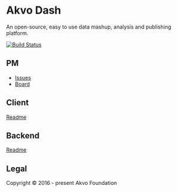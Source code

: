 # Akvo Dash
An open-source, easy to use data mashup, analysis and publishing platform.

[![Build Status](https://travis-ci.org/akvo/akvo-dash.svg?branch=client-server-api)](https://travis-ci.org/akvo/akvo-dash)

## PM

- [Issues](https://github.com/akvo/akvo-dash/issues)
- [Board](http://waffle.io/akvo/akvo-dash)

## Client
[Readme](client/README.md)

## Backend
[Readme](backend/README.md)

## Legal
Copyright © 2016 - present Akvo Foundation

